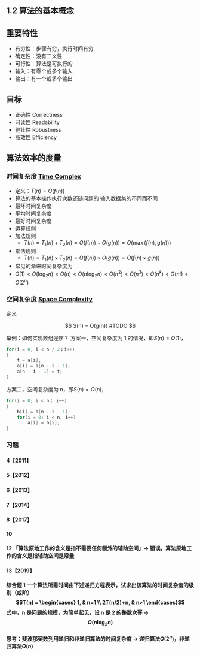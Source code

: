 ## 1.2 算法的基本概念

## 重要特性

- 有穷性：步骤有穷，执行时间有穷
- 确定性：没有二义性
- 可行性：算法是可执行的
- 输入：有零个或多个输入
- 输出：有一个或多个输出

## 目标

- 正确性 Correctness
- 可读性 Readability
- 健壮性 Robustness
- 高效性 Efficiency

## 算法效率的度量

### 时间复杂度 [Time Complex](https://en.wikipedia.org/wiki/Time_complexity)

- 定义：$T(n) = O(f(n))$
- 算法的基本操作执行次数还随问题的 输入数据集的不同而不同
- 最坏时间复杂度
- 平均时间复杂度
- 最好时间复杂度
- 运算规则
- 加法规则
  - $T(n) = T_1(n)+T_2(n) = O(f(n))+O(g(n)) = O(\max(f(n),g(n)))$
- 乘法规则
  - $T(n) = T_1(n)\times T_2(n)=O(f(n))\times O(g(n)) = O(f(n)\times g(n))$
- 常见的渐进时间复杂度为
- $O(1) < O(\log_2n)<O(n)<O(n \log_2n)<O(n^2)<O(n^3)<O(n^k)<O(n!)<O(2^n)$

### 空间复杂度 [Space Complexity](https://en.wikipedia.org/wiki/Space_complexity)

定义

$$
S(n) = O(g(n)) #TODO
$$

举例：如何实现数组逆序？
方案一，空间复杂度为 1 的情况，即$S(n) = O(1)$，

```c
for(i = 0; i < n / 2；i++)
{
	t = a[i];
	a[i] = a[n - i - 1];
	a[n - i - 1] = t;
}
```

方案二，空间复杂度为 n，即$S(n) = O(n)$，

```c
for(i = 0; i < n； i++)
{
	b[i] = a[n - i - 1];
	for(i = 0; i < n, i++)
		a[i] = b[i];
}
```

### 习题

#### 4【2011】

#### 5【2012】

#### 6【2013】

#### 7【2014】

#### 8【2017】

#### 10

#### 12 「算法原地工作的含义是指不需要任何额外的辅助空间」→ 错误，算法原地工作的含义是指辅助空间是常量

#### 13【2019】

#### 综合题 1 一个算法所需时间由下述递归方程表示，试求出该算法的时间复杂度的级别（或阶） $$T(n) = \begin{cases} 1, & n=1 \\ 2T(n/2)+n, & n>1 \end{cases}$$ 式中，n 是问题的规模，为简单起见，设 n 是 2 的整数次幂 →$$O(n\log_2n)$$

#### 思考：斐波那契数列用递归和非递归算法的时间复杂度 → 递归算法$O(2^n)$，非递归算法$O(n)$
